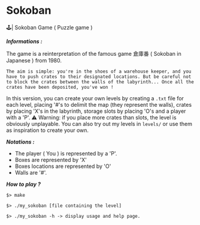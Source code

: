 # Sokoban
🕹️| Sokoban Game ( Puzzle game )

***Informations :***

The game is a reinterpretation of the famous game 倉庫番 ( Sokoban in Japanese ) from 1980.

`The aim is simple: you're in the shoes of a warehouse keeper, and you have to push crates to their designated locations.
But be careful not to block the crates between the walls of the labyrinth...
Once all the crates have been deposited, you've won !`

In this version, you can create your own levels by creating a `.txt` file for each level, placing '#'s to delimit the map (they represent the walls), crates by placing 'X's in the labyrinth, storage slots by placing 'O's and a player with a 'P'.
⚠️ Warning: if you place more crates than slots, the level is obviously unplayable.
You can also try out my levels in `levels/` or use them as inspiration to create your own.

***Notations :***

- The player ( You ) is represented by a 'P'.
- Boxes are represented by 'X'
- Boxes locations are represented by 'O'
- Walls are '#'.

***How to play ?***

```
$> make
```
```
$> ./my_sokoban [file containing the level] 
```
```
$> ./my_sokoban -h -> display usage and help page.
```
